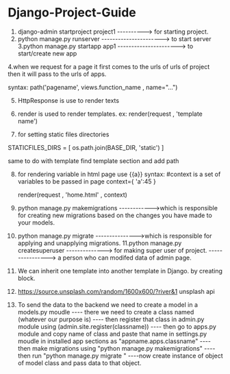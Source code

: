 # Django-Project-Guide


1. django-admin startproject  project1         ----------> for starting project.
2. python manage.py runserver    ----------------------> to start server
3.python manage.py startapp app1 ----------------------> to start/create new  app


4.when we request for a page it first comes to the urls of urls of project then it will pass to the urls of apps.

  syntax: path('pagename', views.function_name , name="...")

5. HttpResponse is use to render texts 
6. render is used to render templates. ex: render(request , 'template name')


7. for setting static files directories   

STATICFILES_DIRS = [
   os.path.join(BASE_DIR, 'static')
]

same to do with template find template section and add path 


8. for rendering variable in html page  use {{a}}
   syntax:
    #context is a set of variables to be passed in page
     context={
           'a':45
      }

    render(request , 'home.html' , context)



9. python manage.py makemigrations ------------>which is responsible for creating new migrations based on the changes you have made to your models.
10. python manage.py migrate --------------->which is responsible for applying and unapplying migrations.
11.python manage.py createsuperuser   --------------> for making super user of project.  ----------------> a person who can modifed data of admin page.

12. We can inherit one template into another template in Django. by creating block. 

13. https://source.unsplash.com/random/1600x600/?river&1    unsplash api

14. To send the data to the backend we need to create a model in a models.py moudle 
       ---- there we need to create a class named (whatever our purpose is)
       ---- then register that class in admin.py module using (admin.site.register(classname))
       ---- then go to apps.py module and copy name of class and paste that name in settings.py moudle in installed app sections as "appname.apps.classname"
       ---- then make migrations using "python manage.py makemigrations"
       ----  then run "python manage.py migrate "
       ----now create instance of object of model class and pass data to that object.
